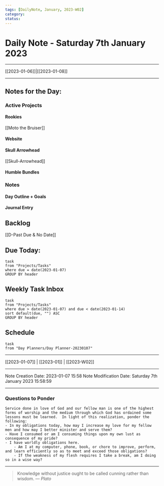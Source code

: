 ```yaml
---
tags: [DailyNote, January, 2023-W02]
category:
status:
---
```


# Daily Note - Saturday 7th January 2023

---
[[2023-01-06]]|[[2023-01-08]]

---

## Notes for the Day:
### Active Projects
#### Rookies
[[Moto the Bruiser]]
#### Website
#### Skull Arrowhead
[[Skull-Arrowhead]]
#### Humble Bundles

### Notes
#### Day Outline + Goals

#### Journal Entry

## Backlog
[[D-Past Due & No Date]]

## Due Today:
```dataview
task
from "Projects/Tasks"
where due = date(2023-01-07)
GROUP BY header
```

## Weekly Task Inbox
```dataview
task
from "Projects/Tasks"
where due > date(2023-01-07) and due < date(2023-01-14)
sort default(due, "") ASC
GROUP BY header
```

## Schedule
```dataview
task
from "Day Planners/Day Planner-20230107"

```
---
[[2023-01-07]] | [[2023-01]] | [[2023-W02]]

---

Note Creation Date: 2023-01-07 15:58
Note Modification Date: Saturday 7th January 2023 15:58:59 

---
### Questions to Ponder
	Service done in love of God and our fellow man is one of the highest forms of worship and the medium through which God has ordained some lessons must be learned.  In light of this realization, ponder the following:
	- In my obligations today, how may I increase my love for my fellow men and how may I better minister and serve them?
	- Have I consumed or am I consuming things upon my own lust as consequence of my pride?
	- I have worldly obligations here.  
		- Am I at my computer, phone, book, or chore to improve, perform, and learn efficiently so as to meet and exceed those obligations?  
		- If the weakness of my flesh requires I take a break, am I doing so in a wise way?

--- 
> Knowledge without justice ought to be called cunning rather than wisdom.
> — <cite>Plato</cite>